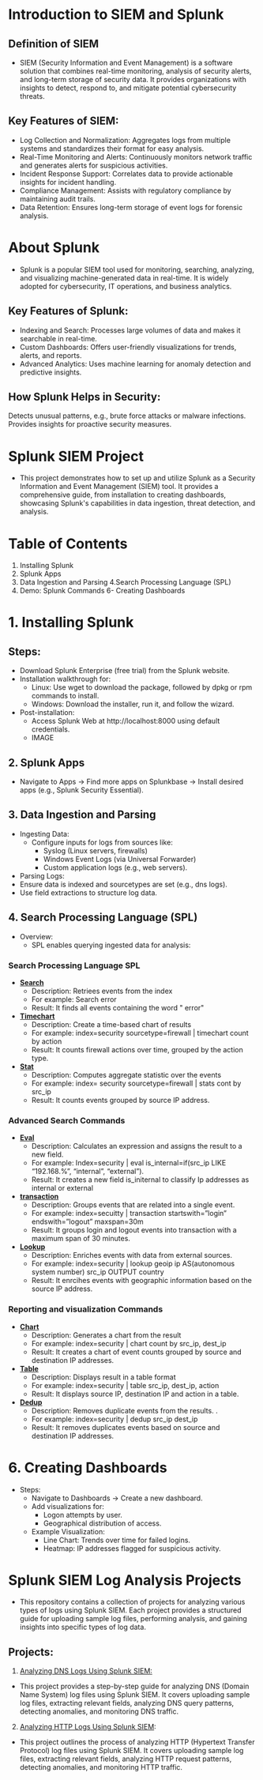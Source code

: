 # Introduction to SIEM and Splunk
## Definition of SIEM
- SIEM (Security Information and Event Management) is a software solution that combines real-time monitoring, analysis of security alerts, and long-term storage of security data. It provides organizations with insights to detect, respond to, and mitigate potential cybersecurity threats.

## Key Features of SIEM:
- Log Collection and Normalization: Aggregates logs from multiple systems and standardizes their format for easy analysis.
- Real-Time Monitoring and Alerts: Continuously monitors network traffic and generates alerts for suspicious activities.
- Incident Response Support: Correlates data to provide actionable insights for incident handling.
- Compliance Management: Assists with regulatory compliance by maintaining audit trails.
- Data Retention: Ensures long-term storage of event logs for forensic analysis.


# About Splunk
- Splunk is a popular SIEM tool used for monitoring, searching, analyzing, and visualizing machine-generated data in real-time. It is widely adopted for cybersecurity, IT operations, and business analytics.

## Key Features of Splunk:
- Indexing and Search: Processes large volumes of data and makes it searchable in real-time.
- Custom Dashboards: Offers user-friendly visualizations for trends, alerts, and reports.
- Advanced Analytics: Uses machine learning for anomaly detection and predictive insights.

## How Splunk Helps in Security:
Detects unusual patterns, e.g., brute force attacks or malware infections.
Provides insights for proactive security measures.


# Splunk SIEM Project
- This project demonstrates how to set up and utilize Splunk as a Security Information and Event Management (SIEM) tool. It provides a comprehensive guide, from installation to creating dashboards, showcasing Splunk's capabilities in data ingestion, threat detection, and analysis.

# Table of Contents
1. Installing Splunk
2. Splunk Apps
3. Data Ingestion and Parsing
4.Search Processing Language (SPL)
5. Demo: Splunk Commands
6- Creating Dashboards


# 1. Installing Splunk
## Steps:
- Download Splunk Enterprise (free trial) from the Splunk website.
- Installation walkthrough for:
  - Linux: Use wget to download the package, followed by dpkg or rpm commands to install.
  - Windows: Download the installer, run it, and follow the wizard.
- Post-installation:
  - Access Splunk Web at http://localhost:8000 using default credentials.
  - IMAGE 


## 2. Splunk Apps
- Navigate to Apps → Find more apps on Splunkbase → Install desired apps (e.g., Splunk Security Essential).
## 3. Data Ingestion and Parsing
- Ingesting Data:
  - Configure inputs for logs from sources like:
    - Syslog (Linux servers, firewalls)
    - Windows Event Logs (via Universal Forwarder)
    - Custom application logs (e.g., web servers).
- Parsing Logs:
- Ensure data is indexed and sourcetypes are set (e.g., dns logs).
- Use field extractions to structure log data.

## 4. Search Processing Language (SPL)
- Overview:
  - SPL enables querying ingested data for analysis:

### Search Processing Language SPL

- <b><ins>Search</b></ins>
  - Description: Retriees events from the index
  - For example: Search error
  - Result: It finds all events containing the word " error" 
- <b><ins>Timechart</b></ins>
  - Description: Create a time-based chart of results
  - For example: index=security sourcetype=firewall | timechart count by action
  - Result: It counts firewall actions over time, grouped by the action type.
- <b><ins>Stat</b></ins>
  - Description: Computes aggregate statistic over the events
  - For example: index= security sourcetype=firewall | stats cont by src_ip
  - Result: It counts events grouped by source IP address.




### Advanced Search Commands 

- <b><ins>Eval</b></ins>
  - Description: Calculates an expression and assigns the result to a new field. 
  - For example: Index=security | eval is_internal=if(src_ip LIKE “192.168.%”, “internal”, “external”).
  - Result: It creates a new field is_initernal to classify Ip addresses as internal or external
- <b><ins>transaction</b></ins>
  - Description: Groups events that are related into a single event. 
  - For example: index=secuitty | transaction startswith=”login” endswith=”logout” maxspan=30m 
  - Result: It groups login and logout events into transaction with a maximum span of 30 minutes. 
- <b><ins>Lookup</b></ins>
  - Description: Enriches events with data from external sources. 
  - For example: index=security | lookup geoip ip AS(autonomous system number)  src_ip OUTPUT country 
  - Result: It enrcihes events with geographic information based on the source IP address. 


### Reporting and visualization Commands

- <b><ins>Chart</b></ins>
  - Description: Generates a chart from the result
  - For example: index=security | chart count by src_ip, dest_ip
  - Result: It creates a chart  of event counts grouped by source and destination IP addresses.
- <b><ins>Table</b></ins>
  - Description: Displays result in a table format 
  - For example: index=security | table src_ip, dest_ip, action
  - Result: It displays source IP, destination IP and action in  a table. 
- <b><ins>Dedup</b></ins>
  - Description: Removes duplicate events from the results. . 
  - For example: index=security | dedup src_ip dest_ip
  - Result: It removes duplicates events based on source and destination IP addresses.

# 6. Creating Dashboards
- Steps:
  - Navigate to Dashboards → Create a new dashboard.
  - Add visualizations for:
    - Logon attempts by user.
    - Geographical distribution of access.
  - Example Visualization:
    - Line Chart: Trends over time for failed logins.
    - Heatmap: IP addresses flagged for suspicious activity.


# Splunk SIEM Log Analysis Projects
- This repository contains a collection of projects for analyzing various types of logs using Splunk SIEM. Each project provides a structured guide for uploading sample log files, performing analysis, and gaining insights into specific types of log data.

## Projects: 
1. [Analyzing DNS Logs Using Splunk SIEM:](https://github.com/JohnPaulPamintuan/JohnPaulPamintuan/issues/6) 
- This project provides a step-by-step guide for analyzing DNS (Domain Name System) log files using Splunk SIEM. It covers uploading sample log files, extracting relevant fields, analyzing DNS query patterns, detecting anomalies, and monitoring DNS traffic. 

2. [Analyzing HTTP Logs Using Splunk SIEM](https://github.com/JohnPaulPamintuan/JohnPaulPamintuan/issues/7):
 - This project outlines the process of analyzing HTTP (Hypertext Transfer Protocol) log files using Splunk SIEM. It covers uploading sample log files, extracting relevant fields, analyzing HTTP request patterns, detecting anomalies, and monitoring HTTP traffic.
